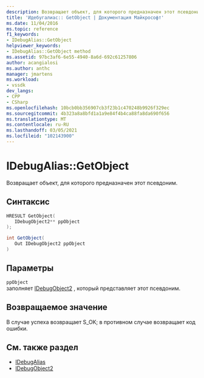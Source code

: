 ```yaml
---
description: Возвращает объект, для которого предназначен этот псевдоним.
title: 'Идебугалиас:: GetObject | Документация Майкрософт'
ms.date: 11/04/2016
ms.topic: reference
f1_keywords:
- IDebugAlias::GetObject
helpviewer_keywords:
- IDebugAlias::GetObject method
ms.assetid: 97bc3af6-6e55-4940-8a6d-692c61257806
author: acangialosi
ms.author: anthc
manager: jmartens
ms.workload:
- vssdk
dev_langs:
- CPP
- CSharp
ms.openlocfilehash: 10bcb0bb356907cb3f23b1c470248b9926f329ec
ms.sourcegitcommit: 4b323a8a8bfd1a1a9e84f4b4ca88fa8da690f656
ms.translationtype: MT
ms.contentlocale: ru-RU
ms.lasthandoff: 03/05/2021
ms.locfileid: "102143900"
---
```

# <a name="idebugaliasgetobject"></a>IDebugAlias::GetObject
Возвращает объект, для которого предназначен этот псевдоним.

## <a name="syntax"></a>Синтаксис

```cpp
HRESULT GetObject(
   IDebugObject2** ppObject
);
```

```csharp
int GetObject(
   Out IDebugObject2 ppObject
)
```

## <a name="parameters"></a>Параметры
`ppObject`\
заполняет [IDebugObject2](../../../extensibility/debugger/reference/idebugobject2.md) , который представляет этот псевдоним.

## <a name="return-value"></a>Возвращаемое значение
 В случае успеха возвращает S_OK; в противном случае возвращает код ошибки.

## <a name="see-also"></a>См. также раздел
- [IDebugAlias](../../../extensibility/debugger/reference/idebugalias.md)
- [IDebugObject2](../../../extensibility/debugger/reference/idebugobject2.md)
